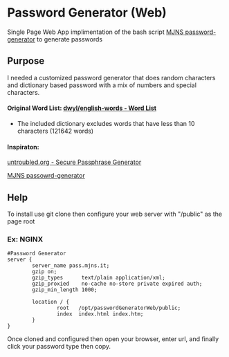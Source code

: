 # Password Generator (Web)
Single Page Web App implimentation of the bash script [MJNS password-generator](https://github.com/mjnshosting/password-generator) to generate passwords
 
## Purpose
I needed a customized password generator that does random characters and dictionary based password with a mix of numbers and special characters.
 
#### Original Word List: [dwyl/english-words - Word List ](https://github.com/dwyl/english-words)
* The included dictionary excludes words that have less than 10 characters (121642 words)
#### Inspiraton: 
[untroubled.org - Secure Passphrase Generator](https://untroubled.org/pwgen/ppgen.cgi) 

[MJNS passowrd-generator](https://github.com/mjnshosting/password-generator)

## Help
To install use git clone then configure your web server with "<install dir>/public" as the page root
### Ex: NGINX
```
#Password Generator
server {
        server_name pass.mjns.it;
        gzip on;
        gzip_types      text/plain application/xml;
        gzip_proxied    no-cache no-store private expired auth;
        gzip_min_length 1000;

        location / {
                root   /opt/passwordGeneratorWeb/public;
                index  index.html index.htm;
        }
}
```
Once cloned and configured then open your browser, enter url, and finally click your password type then copy.
